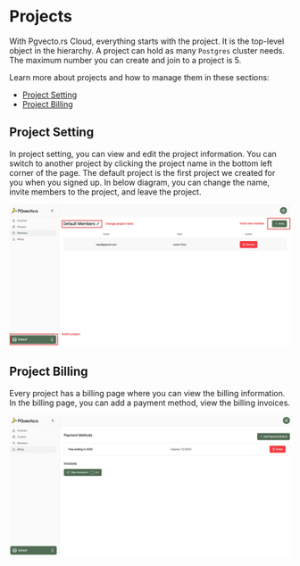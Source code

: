 # Projects

With Pgvecto.rs Cloud, everything starts with the project. It is the top-level object in the hierarchy. A project can hold as many `Postgres` cluster needs. The maximum number you can create and join to a project is 5. 

Learn more about projects and how to manage them in these sections:
- [Project Setting](#project-setting)
- [Project Billing](#project-billing)


## Project Setting

In project setting, you can view and edit the project information. You can switch to another project by clicking the project name in the bottom left corner of the page. The default project is the first project we created for you when you signed up. In below diagram, you can change the name, invite members to the project, and leave the project.

![](../images/project_info.png)


## Project Billing

Every project has a billing page where you can view the billing information. In the billing page, you can add a payment method, view the billing invoices. 

![](../images/project_billing.png)
